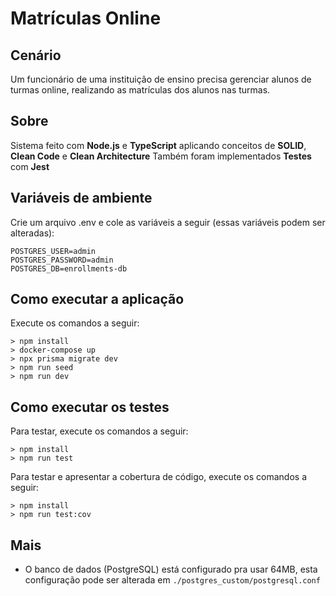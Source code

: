 # Matrículas Online

## Cenário

Um funcionário de uma instituição de ensino precisa gerenciar alunos de turmas online, realizando as matrículas dos alunos nas turmas.

## Sobre

Sistema feito com **Node.js** e **TypeScript** aplicando conceitos de **SOLID**, **Clean Code** e **Clean Architecture**
Também foram implementados **Testes** com **Jest**

## Variáveis de ambiente

Crie um arquivo .env e cole as variáveis a seguir (essas variáveis podem ser alteradas):

```
POSTGRES_USER=admin
POSTGRES_PASSWORD=admin
POSTGRES_DB=enrollments-db
```

## Como executar a aplicação

Execute os comandos a seguir:

```
> npm install
> docker-compose up
> npx prisma migrate dev
> npm run seed
> npm run dev
```

## Como executar os testes

Para testar, execute os comandos a seguir:

```
> npm install
> npm run test
```

Para testar e apresentar a cobertura de código, execute os comandos a seguir:

```
> npm install
> npm run test:cov
```

## Mais

- O banco de dados (PostgreSQL) está configurado pra usar 64MB, esta configuração pode ser alterada em `./postgres_custom/postgresql.conf`
